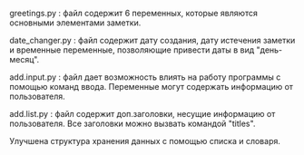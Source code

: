 greetings.py : файл содержит 6 переменных, которые являются основными элементами заметки.

date_changer.py : файл содержит дату создания, дату истечения заметки и временные переменные, позволяющие привести даты в вид "день-месяц".

add.input.py : файл дает возможность влиять на работу программы с помощью команд ввода. Переменные могут содержать информацию от пользователя.

add.list.py : файл содержит доп.заголовки, несущие информацию от пользователя. Все заголовки можно вызвать командой "titles".

Улучшена структура хранения данных с помощью списка и словаря.
